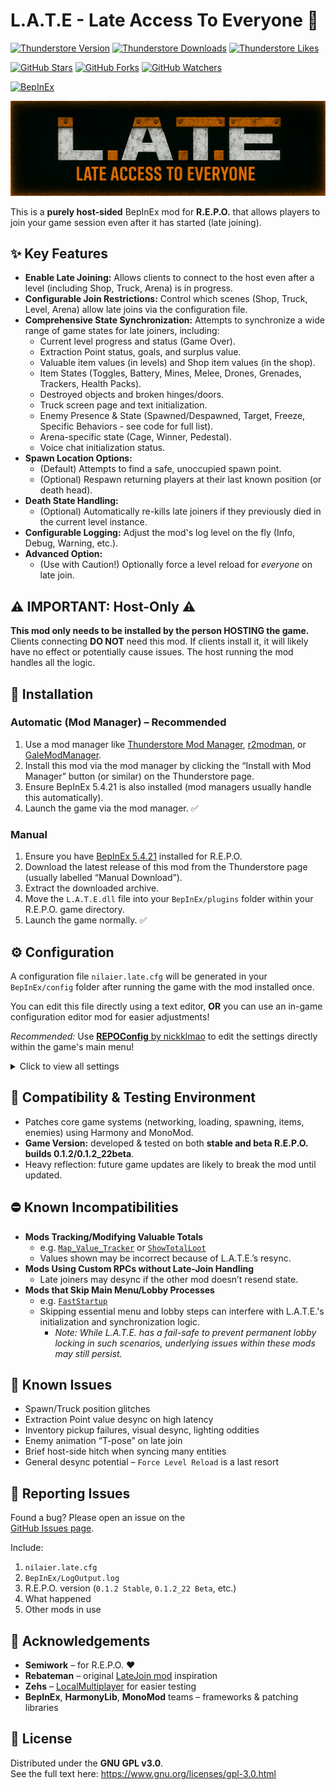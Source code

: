 # L.A.T.E - Late Access To Everyone 🚀

<!-- Thunderstore stats -->
[![Thunderstore Version](https://img.shields.io/thunderstore/v/Nilaier/L_A_T_E?style=for-the-badge&logo=thunderstore&logoColor=white)](https://thunderstore.io/c/repo/p/Nilaier/LATE/)
[![Thunderstore Downloads](https://img.shields.io/thunderstore/dt/Nilaier/L_A_T_E?style=for-the-badge&logo=thunderstore&logoColor=white)](https://thunderstore.io/c/repo/p/Nilaier/LATE/)
[![Thunderstore Likes](https://img.shields.io/thunderstore/likes/Nilaier/L_A_T_E?style=for-the-badge&logo=thunderstore&logoColor=white)](https://thunderstore.io/c/repo/p/Nilaier/LATE/)

<!-- GitHub stats -->
[![GitHub Stars](https://img.shields.io/github/stars/NilaierMusic/L.A.T.E?style=for-the-badge&logo=github)](https://github.com/NilaierMusic/L.A.T.E/stargazers)
[![GitHub Forks](https://img.shields.io/github/forks/NilaierMusic/L.A.T.E?style=for-the-badge&logo=github)](https://github.com/NilaierMusic/L.A.T.E/network/members)
[![GitHub Watchers](https://img.shields.io/github/watchers/NilaierMusic/L.A.T.E?style=for-the-badge&logo=github)](https://github.com/NilaierMusic/L.A.T.E/watchers)

<!-- Framework -->
[![BepInEx](https://img.shields.io/badge/BepInEx-5.4.21-blue.svg?style=flat-square)](https://github.com/BepInEx/BepInEx)

<p align="center">
  <img src="https://raw.githubusercontent.com/NilaierMusic/L.A.T.E/main/banner.png" alt="L.A.T.E Banner" />
</p>

This is a **purely host-sided** BepInEx mod for **R.E.P.O.** that allows players to join your game session even after it has started (late joining).


## ✨ Key Features
* **Enable Late Joining:** Allows clients to connect to the host even after a level (including Shop, Truck, Arena) is in progress.
* **Configurable Join Restrictions:** Control which scenes (Shop, Truck, Level, Arena) allow late joins via the configuration file.
* **Comprehensive State Synchronization:** Attempts to synchronize a wide range of game states for late joiners, including:
  * Current level progress and status (Game Over).
  * Extraction Point status, goals, and surplus value.
  * Valuable item values (in levels) and Shop item values (in the shop).
  * Item States (Toggles, Battery, Mines, Melee, Drones, Grenades, Trackers, Health Packs).
  * Destroyed objects and broken hinges/doors.
  * Truck screen page and text initialization.
  * Enemy Presence & State (Spawned/Despawned, Target, Freeze, Specific Behaviors - see code for full list).
  * Arena-specific state (Cage, Winner, Pedestal).
  * Voice chat initialization status.
* **Spawn Location Options:**
  * (Default) Attempts to find a safe, unoccupied spawn point.
  * (Optional) Respawn returning players at their last known position (or death head).
* **Death State Handling:**  
  * (Optional) Automatically re-kills late joiners if they previously died in the current level instance.
* **Configurable Logging:** Adjust the mod's log level on the fly (Info, Debug, Warning, etc.).
* **Advanced Option:**  
  * (Use with Caution!) Optionally force a level reload for *everyone* on late join.


## ⚠️ IMPORTANT: Host-Only ⚠️
**This mod only needs to be installed by the person HOSTING the game.**  
Clients connecting **DO NOT** need this mod. If clients install it, it will likely have no effect or potentially cause issues. The host running the mod handles all the logic.


## 💾 Installation
### Automatic (Mod Manager) – Recommended
1. Use a mod manager like [Thunderstore Mod Manager](https://www.overwolf.com/app/Thunderstore-Thunderstore_Mod_Manager), [r2modman](https://github.com/ebkr/r2modmanPlus/releases/latest), or [GaleModManager](https://github.com/Krystilize/GaleModManager/releases/latest).
2. Install this mod via the mod manager by clicking the “Install with Mod Manager” button (or similar) on the Thunderstore page.
3. Ensure BepInEx 5.4.21 is also installed (mod managers usually handle this automatically).
4. Launch the game via the mod manager. ✅

### Manual
1. Ensure you have [BepInEx 5.4.21](https://thunderstore.io/c/repo/p/BepInEx/BepInExPack/) installed for R.E.P.O.
2. Download the latest release of this mod from the Thunderstore page (usually labelled “Manual Download”).
3. Extract the downloaded archive.
4. Move the `L.A.T.E.dll` file into your `BepInEx/plugins` folder within your R.E.P.O. game directory.
5. Launch the game normally. ✅


## ⚙️ Configuration
A configuration file `nilaier.late.cfg` will be generated in your `BepInEx/config` folder after running the game with the mod installed once.

You can edit this file directly using a text editor, **OR** you can use an in-game configuration editor mod for easier adjustments!

*Recommended:* Use [**REPOConfig** by nickklmao](https://thunderstore.io/c/repo/p/nickklmao/REPOConfig/) to edit the settings directly within the game's main menu!

<details>
<summary>Click to view all settings</summary>

### [General]
* `Allow in shop`: (Default: `true`)
* `Allow in truck`: (Default: `true`)
* `Allow in level`: (Default: `true`)
* `Allow in arena`: (Default: `true`)

### [Late Join Behavior]
* `Kill If Previously Dead`: (Default: `true`)
* `Spawn At Last Position`: (Default: `true`)

### [Advanced (Use With Caution)]
* `Force Level Reload on Late Join`: (Default: `false`) **HIGHLY DISRUPTIVE!**

### [Debugging]
* `Log Level`: (Default: `Info`)
</details>


## 🤝 Compatibility & Testing Environment
* Patches core game systems (networking, loading, spawning, items, enemies) using Harmony and MonoMod.
* **Game Version:** developed & tested on both **stable and beta R.E.P.O. builds 0.1.2/0.1.2_22beta**.
* Heavy reflection: future game updates are likely to break the mod until updated.


## ⛔ Known Incompatibilities
* **Mods Tracking/Modifying Valuable Totals**
  * e.g. [`Map_Value_Tracker`](https://thunderstore.io/c/repo/p/Tansinator/Map_Value_Tracker/) or [`ShowTotalLoot`](https://thunderstore.io/c/repo/p/itsageba/ShowTotalLoot/)
  * Values shown may be incorrect because of L.A.T.E.’s resync.
* **Mods Using Custom RPCs without Late-Join Handling**
  * Late joiners may desync if the other mod doesn’t resend state.
* **Mods that Skip Main Menu/Lobby Processes**
  * e.g. [`FastStartup`](https://thunderstore.io/c/repo/p/Kesomannen/FastStartup/)
  * Skipping essential menu and lobby steps can interfere with L.A.T.E.'s initialization and synchronization logic.
    * _Note: While L.A.T.E. has a fail-safe to prevent permanent lobby locking in such scenarios, underlying issues within these mods may still persist._


## 🤔 Known Issues
* Spawn/Truck position glitches
* Extraction Point value desync on high latency
* Inventory pickup failures, visual desync, lighting oddities
* Enemy animation “T-pose” on late join
* Brief host-side hitch when syncing many entities
* General desync potential – `Force Level Reload` is a last resort


## 🐛 Reporting Issues
Found a bug? Please open an issue on the  
[GitHub Issues page](https://github.com/NilaierMusic/L.A.T.E/issues).

Include:
1. `nilaier.late.cfg`
2. `BepInEx/LogOutput.log`
3. R.E.P.O. version (`0.1.2 Stable`, `0.1.2_22 Beta`, etc.)
4. What happened
5. Other mods in use


## 🙏 Acknowledgements
* **Semiwork** – for R.E.P.O. ❤️  
* **Rebateman** – original [LateJoin mod](https://thunderstore.io/c/repo/p/Rebateman/LateJoin/) inspiration  
* **Zehs** – [LocalMultiplayer](https://thunderstore.io/c/repo/p/Zehs/LocalMultiplayer/) for easier testing  
* **BepInEx**, **HarmonyLib**, **MonoMod** teams – frameworks & patching libraries  


## 📜 License
Distributed under the **GNU GPL v3.0**.  
See the full text here: <https://www.gnu.org/licenses/gpl-3.0.html>